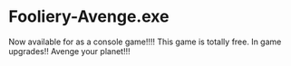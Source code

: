 # Fooliery-Avenge.exe
Now available for as a console game!!!! This game is totally free.  In game upgrades!!  Avenge your planet!!!
